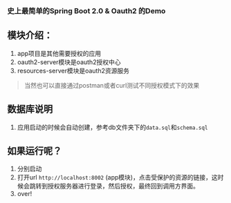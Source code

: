 ### 史上最简单的Spring Boot 2.0 & Oauth2 的Demo

## 模块介绍：

1. app项目是其他需要授权的应用
2. oauth2-server模块是oauth2授权中心
3. resources-server模块是oauth2资源服务

>当然也可以直接通过postman或者curl测试不同授权模式下的效果

## 数据库说明
1. 应用启动的时候会自动创建，参考db文件夹下的`data.sql`和`schema.sql`

## 如果运行呢？

1. 分别启动
2. 打开url `http://localhost:8002` (app模块)，点击受保护的资源的链接，这时候会跳转到授权服务器进行登录，然后授权，最终回到调用方界面。
3. over!



